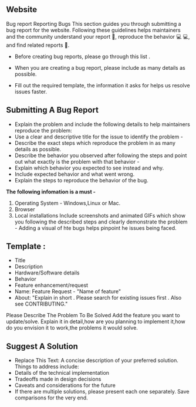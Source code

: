 ## Website

Bug report
Reporting Bugs This section guides you through submitting a bug report for the website. Following these guidelines helps maintainers and the community understand your report 📝, reproduce the behavior 💻 💻, and find related reports 🔎.

- Before creating bug reports, please go through this list .

- When you are creating a bug report, please include as many details as possible.
- Fill out the required template, the information it asks for helps us resolve issues faster.

## Submitting A Bug Report

- Explain the problem and include the following details to help maintainers reproduce the problem:
- Use a clear and descriptive title for the issue to identify the problem -
- Describe the exact steps which reproduce the problem in as many details as possible.
- Describe the behavior you observed after following the steps and point out what exactly is the problem with that behavior -
- Explain which behavior you expected to see instead and why.
- Include expected behavior and what went wrong.
- Explain the steps to reproduce the behavior of the bug.

<b>The following infomation is a must -</b>
1. Operating System - Windows,Linux or Mac.
2. Browser
3. Local installations
Include screenshots and animated GIFs which show you following the described steps and clearly demonstrate the problem -
Adding a visual of hte bugs helps pinpoint he issues being faced.

## Template :

- Title
- Description
- Hardware/Software details
- Behavior
- Feature enhancement/request
- Name: Feature Request - "Name of feature"
- About: "Explain in short . Please search for existing issues first . Also see CONTRIBUTING."

Please Describe The Problem To Be Solved
Add the feature you want to update/solve. Explain it in detail,how are you planning to implement it,how do you envision it to work,the problems it would solve.

## Suggest A Solution
- Replace This Text: A concise description of your preferred solution. Things to address include:
- Details of the technical implementation
- Tradeoffs made in design decisions
- Caveats and considerations for the future
- If there are multiple solutions, please present each one separately. Save comparisons for the very end.
